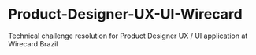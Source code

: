# Product-Designer-UX-UI-Wirecard
Technical challenge resolution for Product Designer UX / UI application at Wirecard Brazil
